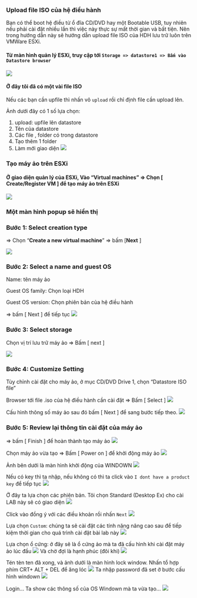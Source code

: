 ### Upload file ISO của hệ điều hành
Bạn có thể boot hệ điều từ ổ đĩa CD/DVD hay một Bootable USB, tuy nhiên nếu phải cài đặt nhiều lần thì việc này thực sự mất thời gian và bất tiện. Nên trong hướng dẫn này sẽ hướng dẫn upload file ISO của HDH lưu trữ luôn trên VMWare ESXi.

#### Từ màn hình quản lý ESXi, truy cập tới `Storage => datastore1 => Bấm vào Datastore browser`
![](https://img001.prntscr.com/file/img001/ZxwhnPnLTLKmMEcdpIHAbw.png)


#### Ở đây tôi đã có một vài file ISO
Nếu các bạn cần upfile thì nhấn vô `upload`  rồi chỉ định file cần upload lên.

Ảnh dưới đây có 1 số lựa chọn:
1. upload: upfile lên datastore
2. Tên của datastore
3. Các file , folder có trong datastore
4. Tạo thêm 1 folder
5. Làm mới giao diện
![](https://img001.prntscr.com/file/img001/KFNEJRuIRHeOIiXkvG-czg.png)

### Tạo máy ảo trên ESXi
#### Ở giao diện quản lý của ESXi, Vào “Virtual machines” => Chọn [ Create/Register VM ] để tạo máy ảo trên ESXi
![](https://img001.prntscr.com/file/img001/Tvzdwhr8SxOktVHNTaqqqg.png)
### Một màn hình popup sẽ hiển thị

### Bước 1: Select creation type
=> Chọn “**Create a new virtual machine**” => bấm [**Next** ]

![](https://img001.prntscr.com/file/img001/nZ_Cyd-wRHWwq91HgG91ug.png)
### Bước 2: Select a name and guest OS
Name: tên máy ảo

Guest OS family: Chọn loại HDH

Guest OS version: Chọn phiên bản của hệ điều hành

=> bấm [ Next ] để tiếp tục
![](https://img001.prntscr.com/file/img001/A2Ja1awHSQqn_cGVHcL-wA.png )  
### Bước 3: Select storage
Chọn vị trí lưu trữ máy ảo => Bấm [ next ]

![](https://img001.prntscr.com/file/img001/lkXEETdrSseunt6eiU-Uqg.png)
### Bước 4: Customize Setting
Tùy chỉnh cài đặt cho máy ảo, ở mục CD/DVD Drive 1, chọn “Datastore ISO file”

Browser tới file .iso của hệ điều hành cần cài đặt => Bấm [ Select ]
![](https://img001.prntscr.com/file/img001/5fCiJY9ORryrpjtICTIeZw.png)

Cấu hình thông số máy ảo sau đó bấm [ Next ] để sang bước tiếp theo.
![](https://img001.prntscr.com/file/img001/19bWZfauRo-P5OLdPMqaoQ.png )  
### Bước 5: Review lại thông tin cài đặt của máy ảo
=> bấm [ Finish ] để hoàn thành tạo máy ảo
![](https://img001.prntscr.com/file/img001/YiCjYiVjTD6fSlRJHukWeg.png)

Chọn máy ảo vừa tạo => Bấm [ Power on ] để khởi động máy ảo
![](https://img001.prntscr.com/file/img001/NTDyH3v0SRCXKkEWn1Yvpg.png)

Ảnh bên dưới là màn hình khởi động của WINDOWN
![](https://img001.prntscr.com/file/img001/-4IrfB39R7uFcO573nISAA.png)

Nếu có key thì ta nhập, nếu không có thì ta click vào `I dont have a product key` để tiếp tục
![](https://img001.prntscr.com/file/img001/DCgW5gR_TjK_SDp7JwRAlQ.png )  

Ở đây ta lựa chọn các phiên bản. Tôi chọn Standard (Desktop Ex)  cho cài LAB này sẽ có giao diện 
![](https://img001.prntscr.com/file/img001/wk-Kc-2YQN6EMO4WvGUD8Q.png)

Click vào đồng ý với các điều khoản rồi nhấn `Next`
![](https://img001.prntscr.com/file/img001/5T9HJW0VSxKW3QtR7vAwQg.png)

Lựa chọn `Custom`: chúng ta sẽ cài đặt các tính năng nâng cao sau để tiếp kiệm thời gian cho quá trình cài đặt bài lab này
![](https://img001.prntscr.com/file/img001/rSV10iIdSC-qO97fKCAzPQ.png)

Lựa chọn ổ cứng: ở đây sẽ là ổ cứng ảo mà ta đã cấu hình khi cài đặt máy ảo lúc đầu
![](https://img001.prntscr.com/file/img001/pVA7ei9HRKmzdQlnJCYkWw.png)
Và chờ đợi là hạnh phúc (đôi khi)
![](https://img001.prntscr.com/file/img001/x9MTLVs5Q1O30A70Fhy0Kw.png)

Tén tèn ten đã xong, và ảnh dưới là màn hình lock window.
Nhấn tổ hợp phím  CRT+ ALT + DEL để ăng lóc
![](https://img001.prntscr.com/file/img001/Ht-hScwYRCCpaim7yYoqsA.png)
Ta nhập password đã set ở bước cấu hình windown
![](https://img001.prntscr.com/file/img001/Eg9roNMRRzKos1M3iz40mQ.png)

Login... Ta show các thông số của OS Windown mà ta vừa tạo...
![](https://img001.prntscr.com/file/img001/EcGtFqWCTSyGL71m8NkTWg.png)
